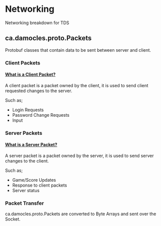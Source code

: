 # Networking
Networking breakdown for TDS

## ca.damocles.proto.Packets
Protobuf classes that contain data to be sent between server and client.

### __Client Packets__

#### <u>What is a Client Packet?</u>
A client packet is a packet owned by the client,
it is used to send client requested changes to the server.

Such as;
 * Login Requests
 * Password Change Requests
 * Input

### __Server Packets__

#### <u>What is a Server Packet?</u>
A server packet is a packet owned by the server,
it is used to send server changes to the client.

Such as;
 * Game/Score Updates
 * Response to client packets
 * Server status

### __Packet Transfer__
ca.damocles.proto.Packets are converted to Byte Arrays and sent over the Socket.
